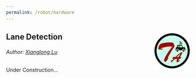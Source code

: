 ```yaml
---
permalink: /robot/hardware
---
```


## Lane Detection <img style="float: right;" src="/img/logo_circle.png" height="100" width="100">

###### Author: *[Xianglong Lu](https://www.linkedin.com/in/xianglonglu/)*   
Under Construction...
